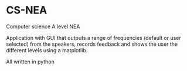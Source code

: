 # CS-NEA
Computer science A level NEA

Application with GUI that outputs a range of frequencies (default or user selected) from the speakers, records feedback and shows the user the different levels using a matplotlib.

All written in python
